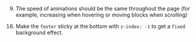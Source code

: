 <!-- 1. Use the logo as a favicon -->
<!-- 2. Use the landing name as a page title -->
<!-- 3. All logos should be links to the top of the page -->
<!-- 4. Change text color on hover for phone, email, and address -->
<!-- 5. Make sure phone icons and phone numbers are real links to start a call -->
<!-- 6. All addresses should be links to some location on Google Maps. Open them in a new tab with `target="_blank"`. -->
<!-- 7. Increase all images on hover (make them links to #, if there is no better option) -->
<!-- 8. Make sure everything looks neat on mobile and without horizontal scrolling -->
9. The speed of animations should be the same throughout the page (for example, increasing when hovering or moving blocks when scrolling)
<!-- 10. Ensure that all `nav__links` work smoothly -->
<!-- 11. Disable page scrolling under the menu using the next code:
    ```css
    .page:has(.page__menu:target) {
      overflow: hidden; /* not to scroll the page */
    }
    ``` -->
<!-- 12. Make it possible to scroll the menu if it is higher than the viewport;
    ```css
    .menu {
      overflow: auto; /* to scroll the menu if needed */
    }
    .menu__top {
      position: sticky; /* to keep cross always visible */
      top: 0;
      z-index: 1;
      background-color: #e5e5e5;
    }
    ``` -->
<!-- 13. All form fields should be required and have correct types (`email`, `tel`, etc.) -->
<!-- 14. Placeholders should give examples of what should be added, to make the expected format clear -->
<!-- 15. The page shouldn't be reloaded on form submit, but the fields should be cleared. Use:
    ```html
    <form onsubmit="this.reset(); return false;">
    ``` -->
16. Make the `footer` sticky at the bottom with `z-index: -1` to get a `fixed` background effect.
